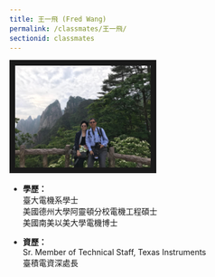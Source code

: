 ```yaml
---
title: 王一飛 (Fred Wang)
permalink: /classmates/王一飛/
sectionid: classmates
---
```


<img src="/img/classmate_王一飛.jpg"
     alt="Photo of 王一飛"
     width="240" border="10" />

- **學歷：**<br />
  臺大電機系學士<br />
  美國德州大學阿靈頓分校電機工程碩士<br />
  美國南美以美大學電機博士

- **資歷：**<br />
  Sr. Member of Technical Staff, Texas Instruments<br />
  臺積電資深處長

